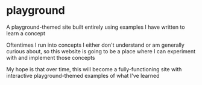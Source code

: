 # playground
A playground-themed site built entirely using examples I have written to learn a concept

Oftentimes I run into concepts I either don't understand or am generally curious about, so this website is going to be a place where I can experiment with and implement those concepts

My hope is that over time, this will become a fully-functioning site with interactive playground-themed examples of what I've learned
